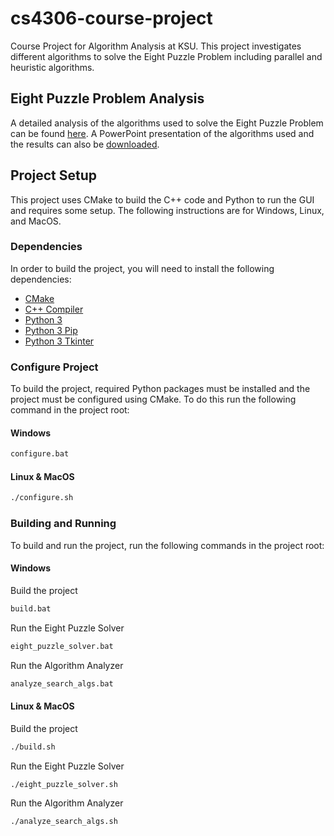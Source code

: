 # cs4306-course-project
Course Project for Algorithm Analysis at KSU. This project investigates different algorithms to solve the Eight Puzzle Problem including parallel and heuristic algorithms.

## Eight Puzzle Problem Analysis
A detailed analysis of the algorithms used to solve the Eight Puzzle Problem can be found [here](/docs/cs4306-project-report.md).
A PowerPoint presentation of the algorithms used and the results can also be [downloaded](https://github.com/danieltebor/cs4306-course-project/raw/main/docs/cs4306-course-project-presentation.pptx).

## Project Setup
This project uses CMake to build the C++ code and Python to run the GUI and requires some setup. The following instructions are for Windows, Linux, and MacOS.

### Dependencies
In order to build the project, you will need to install the following dependencies:
- [CMake](https://cmake.org/download/)
- [C++ Compiler](https://gcc.gnu.org/install/)
- [Python 3](https://www.python.org/downloads/)
- [Python 3 Pip](https://pip.pypa.io/en/stable/installation/)
- [Python 3 Tkinter](https://tkdocs.com/tutorial/install.html)

### Configure Project
To build the project, required Python packages must be installed and the project must be configured using CMake. To do this run the following command in the project root:

#### Windows
```bash
configure.bat
```
#### Linux & MacOS
```bash
./configure.sh
```

### Building and Running
To build and run the project, run the following commands in the project root:

#### Windows
Build the project
```bash
build.bat
```

Run the Eight Puzzle Solver
```bash
eight_puzzle_solver.bat
```

Run the Algorithm Analyzer
```bash
analyze_search_algs.bat
```

#### Linux & MacOS
Build the project
```bash
./build.sh
```

Run the Eight Puzzle Solver
```bash
./eight_puzzle_solver.sh
```

Run the Algorithm Analyzer
```bash
./analyze_search_algs.sh
```
